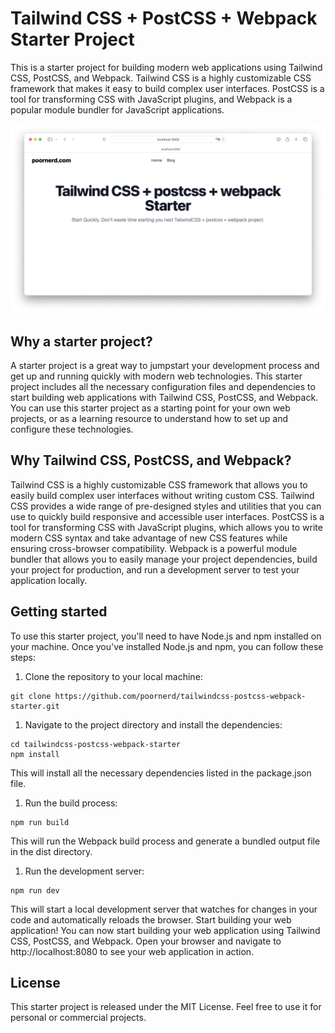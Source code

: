 # Tailwind CSS + PostCSS + Webpack Starter Project

This is a starter project for building modern web applications using Tailwind CSS, PostCSS, and Webpack. Tailwind CSS is a highly customizable CSS framework that makes it easy to build complex user interfaces. PostCSS is a tool for transforming CSS with JavaScript plugins, and Webpack is a popular module bundler for JavaScript applications.

![Screenshot of My Application](images/starter-screenshot.png)
## Why a starter project?

A starter project is a great way to jumpstart your development process and get up and running quickly with modern web technologies. This starter project includes all the necessary configuration files and dependencies to start building web applications with Tailwind CSS, PostCSS, and Webpack. You can use this starter project as a starting point for your own web projects, or as a learning resource to understand how to set up and configure these technologies.

## Why Tailwind CSS, PostCSS, and Webpack?

Tailwind CSS is a highly customizable CSS framework that allows you to easily build complex user interfaces without writing custom CSS. Tailwind CSS provides a wide range of pre-designed styles and utilities that you can use to quickly build responsive and accessible user interfaces. PostCSS is a tool for transforming CSS with JavaScript plugins, which allows you to write modern CSS syntax and take advantage of new CSS features while ensuring cross-browser compatibility. Webpack is a powerful module bundler that allows you to easily manage your project dependencies, build your project for production, and run a development server to test your application locally.

## Getting started

To use this starter project, you'll need to have Node.js and npm installed on your machine. Once you've installed Node.js and npm, you can follow these steps:

1. Clone the repository to your local machine:
```
git clone https://github.com/poornerd/tailwindcss-postcss-webpack-starter.git
```

1. Navigate to the project directory and install the dependencies:
```
cd tailwindcss-postcss-webpack-starter
npm install
```
This will install all the necessary dependencies listed in the package.json file.

1. Run the build process:
```
npm run build
```
This will run the Webpack build process and generate a bundled output file in the dist directory.

1. Run the development server:
```
npm run dev
```
This will start a local development server that watches for changes in your code and automatically reloads the browser.
Start building your web application!
You can now start building your web application using Tailwind CSS, PostCSS, and Webpack. Open your browser and navigate to http://localhost:8080 to see your web application in action.

## License

This starter project is released under the MIT License. Feel free to use it for personal or commercial projects.